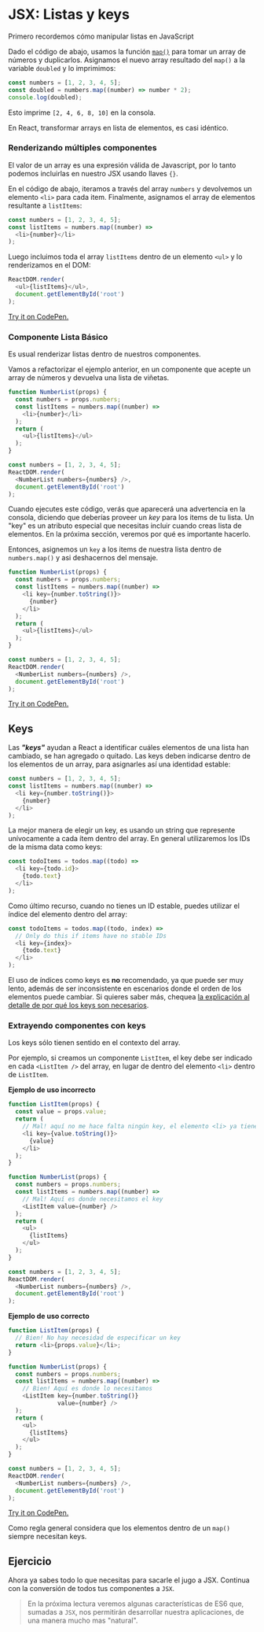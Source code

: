 # JSX: Listas y keys

Primero recordemos cómo manipular listas en JavaScript

Dado el código de abajo, usamos la función [`map()`](https://developer.mozilla.org/es/docs/Web/JavaScript/Referencia/Objetos_globales/Array/map) para tomar un array de números y duplicarlos. Asignamos el nuevo array resultado del `map()` a la variable `doubled` y lo imprimimos:

```javascript
const numbers = [1, 2, 3, 4, 5];
const doubled = numbers.map((number) => number * 2);
console.log(doubled);
```

Esto imprime `[2, 4, 6, 8, 10]` en la consola.

En React, transformar arrays en lista de elementos, es casi idéntico.

### Renderizando múltiples componentes

El valor de un array es una expresión válida de Javascript, por lo tanto podemos incluirlas en nuestro JSX usando llaves `{}`.

En el código de abajo, iteramos a través del array `numbers` y devolvemos un elemento `<li>` para cada item. Finalmente, asignamos el array de elementos resultante a `listItems`:

```javascript
const numbers = [1, 2, 3, 4, 5];
const listItems = numbers.map((number) =>
  <li>{number}</li>
);
```

Luego incluimos toda el array `listItems` dentro de un elemento `<ul>` y lo renderizamos en el DOM:

```javascript
ReactDOM.render(
  <ul>{listItems}</ul>,
  document.getElementById('root')
);
```

[Try it on CodePen.](https://codepen.io/gaearon/pen/GjPyQr?editors=0011)

### Componente Lista Básico

Es usual renderizar listas dentro de nuestros componentes.

Vamos a refactorizar el ejemplo anterior, en un componente que acepte un array de números y devuelva una lista de viñetas.

```javascript
function NumberList(props) {
  const numbers = props.numbers;
  const listItems = numbers.map((number) =>
    <li>{number}</li>
  );
  return (
    <ul>{listItems}</ul>
  );
}

const numbers = [1, 2, 3, 4, 5];
ReactDOM.render(
  <NumberList numbers={numbers} />,
  document.getElementById('root')
);
```

Cuando ejecutes este código, verás que aparecerá una advertencia en la consola, diciendo que deberías proveer un *key* para los items de tu lista. Un "key" es un atributo especial que necesitas incluir cuando creas lista de elementos. En la próxima sección, veremos por qué es importante hacerlo.

Entonces, asignemos un `key` a los items de nuestra lista dentro de `numbers.map()` y asi deshacernos del mensaje.

```javascript
function NumberList(props) {
  const numbers = props.numbers;
  const listItems = numbers.map((number) =>
    <li key={number.toString()}>
      {number}
    </li>
  );
  return (
    <ul>{listItems}</ul>
  );
}

const numbers = [1, 2, 3, 4, 5];
ReactDOM.render(
  <NumberList numbers={numbers} />,
  document.getElementById('root')
);
```

[Try it on CodePen.](https://codepen.io/gaearon/pen/jrXYRR?editors=0011)

## Keys

Las ***"keys"*** ayudan a React a identificar cuáles elementos de una lista han cambiado, se han agregado o quitado. Las keys deben indicarse dentro de los elementos de un array, para asignarles así una identidad estable:

```javascript
const numbers = [1, 2, 3, 4, 5];
const listItems = numbers.map((number) =>
  <li key={number.toString()}>
    {number}
  </li>
);
```

La mejor manera de elegir un key, es usando un string que represente unívocamente a cada ítem dentro del array. En general utilizaremos los IDs de la misma data como keys:

```javascript
const todoItems = todos.map((todo) =>
  <li key={todo.id}>
    {todo.text}
  </li>
);
```

Como último recurso, cuando no tienes un ID estable, puedes utilizar el índice del elemento dentro del array:

```javascript
const todoItems = todos.map((todo, index) =>
  // Only do this if items have no stable IDs
  <li key={index}>
    {todo.text}
  </li>
);
```

El uso de índices como keys es **no** recomendado, ya que puede ser muy lento, además de ser inconsistente en escenarios donde el orden de los elementos puede cambiar. Si quieres saber más, chequea [la explicación al detalle de por qué los keys son necesarios](https://facebook.github.io/react/docs/reconciliation.html#recursing-on-children).

### Extrayendo componentes con keys

Los keys sólo tienen sentido en el contexto del array.

Por ejemplo, si creamos un componente `ListItem`, el key debe ser indicado en cada `<ListItem />` del array, en lugar de dentro del elemento `<li>` dentro de `ListItem`.

**Ejemplo de uso incorrecto**

```javascript
function ListItem(props) {
  const value = props.value;
  return (
    // Mal! aquí no me hace falta ningún key, el elemento <li> ya tiene una identidad
    <li key={value.toString()}>
      {value}
    </li>
  );
}

function NumberList(props) {
  const numbers = props.numbers;
  const listItems = numbers.map((number) =>
    // Mal! Aquí es donde necesitamos el key
    <ListItem value={number} />
  );
  return (
    <ul>
      {listItems}
    </ul>
  );
}

const numbers = [1, 2, 3, 4, 5];
ReactDOM.render(
  <NumberList numbers={numbers} />,
  document.getElementById('root')
);
```

**Ejemplo de uso correcto**

```javascript
function ListItem(props) {
  // Bien! No hay necesidad de especificar un key
  return <li>{props.value}</li>;
}

function NumberList(props) {
  const numbers = props.numbers;
  const listItems = numbers.map((number) =>
    // Bien! Aquí es donde lo necesitamos
    <ListItem key={number.toString()}
              value={number} />
  );
  return (
    <ul>
      {listItems}
    </ul>
  );
}

const numbers = [1, 2, 3, 4, 5];
ReactDOM.render(
  <NumberList numbers={numbers} />,
  document.getElementById('root')
);
```

[Try it on CodePen.](https://codepen.io/rthor/pen/QKzJKG?editors=0010)

Como regla general considera que los elementos dentro de un `map()` siempre necesitan keys.


## Ejercicio

Ahora ya sabes todo lo que necesitas para sacarle el jugo a JSX. Continua con la conversión de todos tus componentes a `JSX`.

> En la próxima lectura veremos algunas características de ES6 que, sumadas a `JSX`, nos permitirán desarrollar nuestra aplicaciones, de una manera mucho mas "natural".
